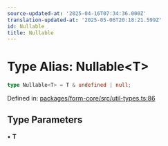 ```yaml
---
source-updated-at: '2025-04-16T07:34:36.000Z'
translation-updated-at: '2025-05-06T20:18:21.599Z'
id: Nullable
title: Nullable
---
```


<!-- DO NOT EDIT: this page is autogenerated from the type comments -->

# Type Alias: Nullable\<T\>

```ts
type Nullable<T> = T & undefined | null;
```

Defined in: [packages/form-core/src/util-types.ts:86](https://github.com/TanStack/form/blob/main/packages/form-core/src/util-types.ts#L86)

## Type Parameters

• **T**
